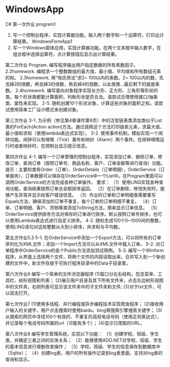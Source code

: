 # WindowsApp
C#
第一次作业
program1
1. 写一个控制台程序，实现计算器功能。输入两个数字和一个运算符，打印出计算结果。
WindowsFormApp1
2. 写一个Windows窗体应用，实现计算器功能。在两个文本框中输入数字，在组合框中选择运算符，点计算按钮后显示出计算结果。

第二次作业
Program. 编写程序输出用户指定数据的所有素数因子。
2.2homework. 编程求一个整数数组的最大值、最小值、平均值和所有数组元素的和。
2.3homework. 用“埃氏筛法”求2~ 100以内的素数。2~ 100以内的数，先去掉2的倍数，再去掉3的倍数，再去掉4的倍数，以此类推...最后剩下的就是素数。
2.4homework. 编写面向对象程序实现长方形、正方形、三角形等形状的类。每个形状类都能计算面积、判断形状是否合法。请尝试合理使用接口/抽象类、属性来实现。
2-5. 随机创建10个形状对象，计算这些对象的面积之和。请尝试使用简单工厂设计模式来创建对象。

第三次作业
3-1. 为示例（参见第4章课件第9页）中的泛型链表类添加类似于List<T>类的ForEach(Action<T> action)方法。通过调用这个方法打印链表元素，求最大值、最小值和求和（使用lambda表达式实现）。
3-2. 使用事件机制，模拟实现一个闹钟功能。闹钟可以有嘀嗒（Tick）事件和响铃（Alarm）两个事件。在闹钟嘀嗒运行时或者响铃时，在控制台显示提示信息。

第四次作业
4-1. 编写一个订单管理的控制台程序，实现添加订单、删除订单、修改订单、查询订单（按照订单号、商品名称、客户、订单金额等进行查询）功能。
提示：主要的类有Order（订单）、OrderDetails（订单明细），OrderService（订单服务），订单数据可以保存在OrderService中一个List中。在Program里面可以调用OrderService的方法完成各种订单操作。
要求：
（1）使用LINQ实现各种查询功能，查询结果按照订单总金额排序返回。
（2）在订单删除、修改失败时，能够产生异常并显示给客户错误信息。
（3）作业的订单和订单明细类需要重写Equals方法，确保添加的订单不重复，每个订单的订单明细不重复。
（4）订单、订单明细、客户、货物等类添加ToString方法，用来显示订单信息。
（5）OrderService提供排序方法对保存的订单进行排序。默认按照订单号排序，也可以使用Lambda表达式进行自定义排序。
4-2. 随机生成100个0~1000间的整数，使用LINQ语句对这些整数从大到小排序，并求和与平均数。

第五次作业5.3
5-1. 在OrderService中添加一个Export方法，可以将所有的订单序列化为XML文件；添加一个Import方法可以从XML文件中载入订单。
5-2. 对订单程序中OrderService的各个Public方法添加测试用例。
5-3. 编写一个Winform程序，从界面上选择两个文件，将两个文件的内容读取出来，合并写入到一个新创建的文件中，新文件存放于可执行程序目录中的Data子目录里。

第六次作业6
编写一个简单的文件浏览器程序
(1)窗口分左右结构，包含菜单、工具栏、树形视图和列表；
(2)展示用户目录及其下所有文件夹，点击左边树形视图中的文件夹，右侧列表可显示该文件夹中的子文件夹和文件;
(3)对于txt文件，可以双击打开。

第七次作业7
(1)使用多线程、并行编程或异步编程技术实现爬虫程序；
(2)接收用户输入的关键字，用户点击搜索时使用baidu，bing等搜索引擎搜索关键字；
(3)从搜索的网页中寻找100个有效的、不重复的高校电话号码（使用正则表达式），并记录每个电话号码所属的url（可能有多个）；
(4)显示已爬取的URL。  

第八次作业8
编写学生管理系统，实现以下功能：
（1）创建学校、班级、学生类，并确定三者之间的实体关系；
（2）能够使用ADO.NET对学校、班级、学生的基本信息进行增删改查操作；
（3）学校、班级、学生的信息保存到数据库中（Sqlite）；
（4）创建log表，用户的所有操作记录到log表里面，支持对log表的查询和显示。
